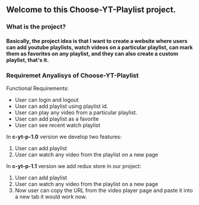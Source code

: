 ## Welcome to this Choose-YT-Playlist project. 

### What is the project?
  #### Basically, the project idea is that I want to create a website where users can add youtube playlists, watch videos on a particular playlist, can mark them as favorites on any playlist, and they can also create a custom playlist, that's it.


### Requiremet Anyalisys of Choose-YT-Playlist 

Functional Requirements:
 - User can login and logout
 - User can add playlist using playlist id.
 - User can play any video from a particular playlist.
 - User can add playlist as a favorite
 - User can see recent watch playlist 

In **c-yt-p-1.0** version we develop two features:
 1. User can add playlist
 2. User can watch any video from the playlist on a new page  

In **c-yt-p-1.1** version we add redux store in our project:
 1. User can add playlist
 2. User can watch any video from the playlist on a new page 
 3. Now user can copy the URL from the video player page and paste it into a new tab it would work now.